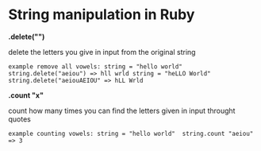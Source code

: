 # String manipulation in Ruby

**.delete("")**

delete the letters you give in input from the original string

``example remove all vowels:
string = "hello world"
string.delete("aeiou") => hll wrld
string = "heLLO World"
string.delete("aeiouAEIOU" => hLL Wrld``

**.count "x"**

count how many times you can find the letters given in input throught quotes

``example counting vowels:
string = "hello world" 
string.count "aeiou" => 3``

